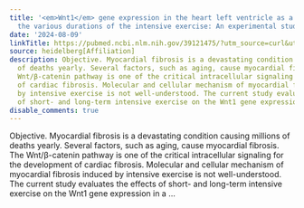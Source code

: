 ```yaml
---
title: '<em>Wnt1</em> gene expression in the heart left ventricle as a response to
  the various durations of the intensive exercise: An experimental study'
date: '2024-08-09'
linkTitle: https://pubmed.ncbi.nlm.nih.gov/39121475/?utm_source=curl&utm_medium=rss&utm_campaign=pubmed-2&utm_content=1FakS-2QOkCT8HsMOQP1bCRQ4YzyumYOmxmF0moLsQ3dFB1E9V&fc=20220326224207&ff=20240810183529&v=2.18.0.post9+e462414
source: heidelberg[Affiliation]
description: Objective. Myocardial fibrosis is a devastating condition causing millions
  of deaths yearly. Several factors, such as aging, cause myocardial fibrosis. The
  Wnt/β-catenin pathway is one of the critical intracellular signaling for the development
  of cardiac fibrosis. Molecular and cellular mechanism of myocardial fibrosis induced
  by intensive exercise is not well-understood. The current study evaluates the effects
  of short- and long-term intensive exercise on the Wnt1 gene expression in a ...
disable_comments: true
---
```

Objective. Myocardial fibrosis is a devastating condition causing millions of deaths yearly. Several factors, such as aging, cause myocardial fibrosis. The Wnt/β-catenin pathway is one of the critical intracellular signaling for the development of cardiac fibrosis. Molecular and cellular mechanism of myocardial fibrosis induced by intensive exercise is not well-understood. The current study evaluates the effects of short- and long-term intensive exercise on the Wnt1 gene expression in a ...